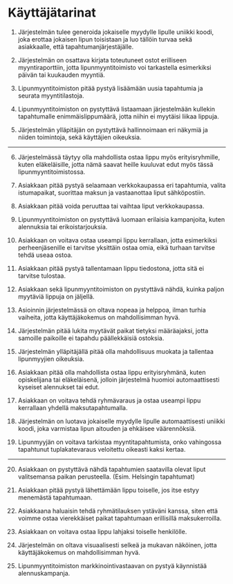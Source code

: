 # Käyttäjätarinat

1. Järjestelmän tulee generoida jokaiselle myydylle lipulle uniikki koodi, joka erottaa jokaisen lipun toisistaan ja luo tällöin turvaa sekä asiakkaalle, että tapahtumanjärjestäjälle.

2. Järjestelmän on osattava kirjata toteutuneet ostot erilliseen myyntiraporttiin, jotta lipunmyyntitoimisto voi tarkastella esimerkiksi päivän tai kuukauden myyntiä.

3. Lipunmyyntitoimiston pitää pystyä lisäämään uusia tapahtumia ja seurata myyntitilastoja.

4. Lipunmyyntitoimiston on pystyttävä listaamaan järjestelmään kullekin tapahtumalle enimmäislippumäärä, jotta niihin ei myytäisi liikaa lippuja.

5. Järjestelmän ylläpitäjän on pystyttävä hallinnoimaan eri näkymiä ja niiden toimintoja, sekä käyttäjien oikeuksia.

---

6. Järjestelmässä täytyy olla mahdollista ostaa lippu myös erityisryhmille, kuten eläkeläisille, jotta nämä saavat heille kuuluvat edut myös tässä lipunmyyntitoimistossa.

7. Asiakkaan pitää pystyä selaamaan verkkokaupassa eri tapahtumia, valita istumapaikat, suorittaa maksun ja vastaanottaa liput sähköpostiin.

8. Asiakkaan pitää voida peruuttaa tai vaihtaa liput verkkokaupassa.

9. Lipunmyyntitoimiston on pystyttävä luomaan erilaisia kampanjoita, kuten alennuksia tai erikoistarjouksia.

10. Asiakkaan on voitava ostaa useampi lippu kerrallaan, jotta esimerkiksi perheenjäsenille ei tarvitse yksittäin ostaa omia, eikä turhaan tarvitse tehdä useaa ostoa.

11. Asiakkaan pitää pystyä tallentamaan lippu tiedostona, jotta sitä ei tarvitse tulostaa.

12. Asiakkaan sekä lipunmyyntitoimiston on pystyttävä nähdä, kuinka paljon myytäviä lippuja on jäljellä. 

13. Asioinnin järjestelmässä on oltava nopeaa ja helppoa, ilman turhia vaiheita, jotta käyttäjäkokemus on mahdollisimman hyvä.

14. Järjestelmän pitää lukita myytävät paikat tietyksi määräajaksi, jotta samoille paikoille ei tapahdu päällekkäisiä ostoksia.

15. Järjestelmän ylläpitäjällä pitää olla mahdollisuus muokata ja tallentaa lipunmyyjien oikeuksia.

16. Asiakkaan pitää olla mahdollista ostaa lippu erityisryhmänä, kuten opiskelijana tai eläkeläisenä, jolloin järjestelmä huomioi automaattisesti kyseiset alennukset tai edut.

17. Asiakkaan on voitava tehdä ryhmävaraus ja ostaa useampi lippu kerrallaan yhdellä maksutapahtumalla.

18. Järjestelmän on luotava jokaiselle myydylle lipulle automaattisesti uniikki koodi, joka varmistaa lipun aitouden ja ehkäisee väärennöksiä.

19. Lipunmyyjän on voitava tarkistaa myyntitapahtumista, onko vahingossa tapahtunut tuplakatevaraus veloitettu oikeasti kaksi kertaa.

---

20. Asiakkaan on pystyttävä nähdä tapahtumien saatavilla olevat liput valitsemansa paikan perusteella. (Esim. Helsingin tapahtumat)

21. Asiakkaan pitää pystyä lähettämään lippu toiselle, jos itse estyy menemästä tapahtumaan.

22. Asiakkaana haluaisin tehdä ryhmätilauksen ystäväni kanssa, siten että voimme ostaa vierekkäiset paikat tapahtumaan erillisillä maksukerroilla.


23. Asiakkaan on voitava ostaa lippu lahjaksi toiselle henkilölle.


24. Järjestelmän on oltava visuaalisesti selkeä ja mukavan näköinen, jotta käyttäjäkokemus on mahdollisimman hyvä. 


25. Lipunmyyntitoimiston markkinointivastaavan on pystyä käynnistää alennuskampanja.

